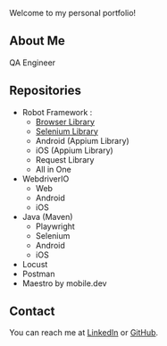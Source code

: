 Welcome to my personal portfolio! 

## About Me
QA Engineer

## Repositories
- Robot Framework :
  - [Browser Library](https://github.com/ahmadazerichandrabhuana/robotframeworkbrowser)
  - [Selenium Library](https://github.com/ahmadazerichandrabhuana/robotframeworkselenium)
  - Android (Appium Library)
  - iOS (Appium Library)
  - Request Library
  - All in One
- WebdriverIO
  - Web
  - Android
  - iOS
- Java (Maven)
  - Playwright
  - Selenium
  - Android
  - iOS
- Locust
- Postman
- Maestro by mobile.dev

## Contact
You can reach me at [LinkedIn]([https://www.linkedin.com/username](https://www.linkedin.com/in/ahmad-azeri-chandra-bhuana-97982a77)) or [GitHub]([https://github.com/username](https://github.com/ahmadazerichandrabhuana)).
